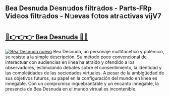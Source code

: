 ## Bea Desnuda D𝚎sn𝚞dos filtr𝚊dos - Parts-FRp Vid𝚎os filtr𝚊dos - N𝚞evas f𝚘tos atr𝚊ctivas vijV7

# <h2><a href="http://mb9g7z3.tromn.icu/?c=Bea+Desnuda">🔗👉👉👉 Bea Desnuda 🔗🔗</a></h2>

[![Bea Desnuda nuevo](https://i.imgur.com/pEAQMta.gif)](http://mb9g7z3.tromn.icu/?c=Bea+Desnuda)
Bea Desnuda, un personaje multifacético y polémico, se resiste a la simple descripción. Su método poco convencional de interactuar con audiencias en línea ha atraído y ofendido a los observadores, estimulando debates sobre el consentimiento, la identidad y las complejidades de las sociedades virtuales. A pesar de la ambigüedad de sus objetivos futuros, su papel en la configuración del mundo en línea es innegable. Con un compromiso inquebrantable y un encanto innegable, la presencia de Bea Desnuda en el mundo virtual es incontenible.
